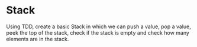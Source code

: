 # Stack

Using TDD, create a basic Stack in which we can  push a value, pop a value, peek the top of the stack, check if the stack is empty and check how many elements are in the stack.